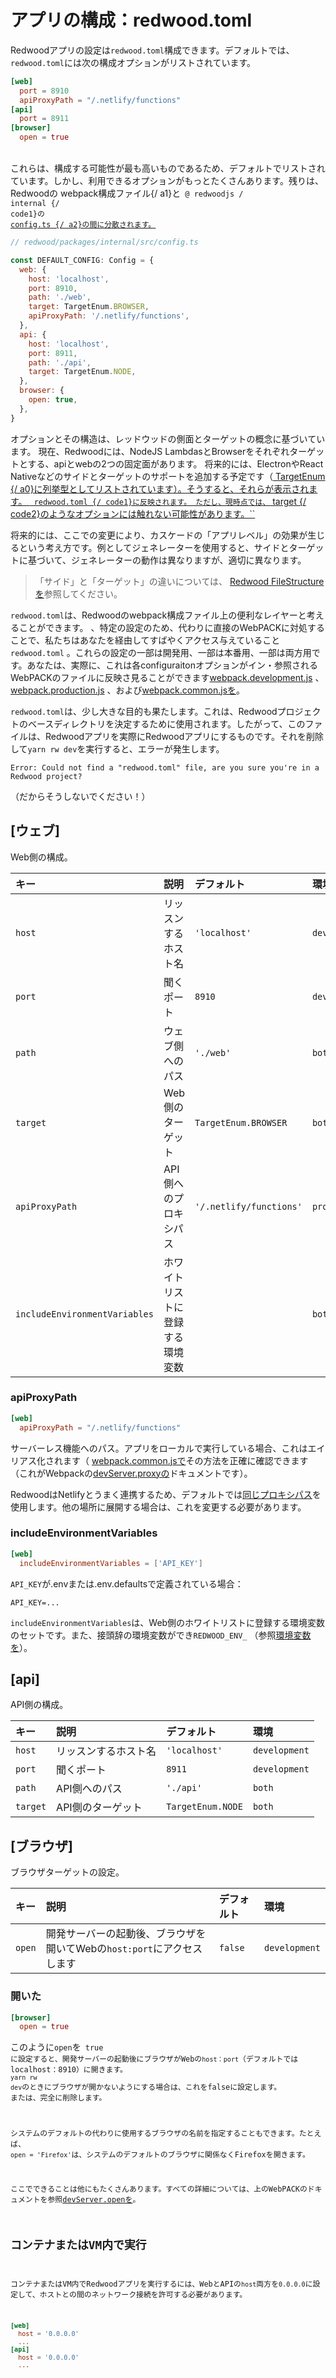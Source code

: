 # アプリの構成：redwood.toml

Redwoodアプリの設定は`redwood.toml`構成できます。デフォルトでは、 `redwood.toml`には次の構成オプションがリストされています。

<!-- TODO -->

<!-- toml syntax coloring not working here -->

```toml
[web]
  port = 8910
  apiProxyPath = "/.netlify/functions"
[api]
  port = 8911
[browser]
  open = true
```

<br>これらは、構成する可能性が最も高いものであるため、デフォルトでリストされています。しかし、利用できるオプションがもっとたくさんあります。残りは、Redwoodの<a> webpack構成ファイル{/ a1}と<code data-md-type="codespan"> @ redwoodjs / internal {/ code1}の<a href="https://github.com/redwoodjs/redwood/blob/main/packages/internal/src/config.ts#L42-L60" data-md-type="link"> config.ts {/ a2}の間に分散されます。</a></code></a>

```javascript
// redwood/packages/internal/src/config.ts

const DEFAULT_CONFIG: Config = {
  web: {
    host: 'localhost',
    port: 8910,
    path: './web',
    target: TargetEnum.BROWSER,
    apiProxyPath: '/.netlify/functions',
  },
  api: {
    host: 'localhost',
    port: 8911,
    path: './api',
    target: TargetEnum.NODE,
  },
  browser: {
    open: true,
  },
}
```

オプションとその構造は、レッドウッドの側面とターゲットの概念に基づいています。 現在、Redwoodには、NodeJS LambdasとBrowserをそれぞれターゲットとする、apiとwebの2つの固定面があります。 将来的には、ElectronやReact Nativeなどのサイドとターゲットのサポートを追加する予定です（[ TargetEnum {/ a0}に列挙型としてリストされています）。そうすると、それらが表示されます。 ` redwood.toml {/ code1}に反映されます。 ただし、現時点では、` target {/ code2}のようなオプションには触れない可能性があります。``](https://github.com/redwoodjs/redwood/blob/d51ade08118c17459cebcdb496197ea52485364a/packages/internal/src/config.ts#L11-L12)

将来的には、ここでの変更により、カスケードの「アプリレベル」の効果が生じるという考え方です。例としてジェネレーターを使用すると、サイドとターゲットに基づいて、ジェネレーターの動作は異なりますが、適切に異なります。

> 「サイド」と「ターゲット」の違いについては、 [Redwood FileStructureを](https://redwoodjs.com/tutorial/redwood-file-structure)参照してください。

`redwood.toml`は、Redwoodのwebpack構成ファイル上の便利なレイヤーと考えることができます。 、特定の設定のため、代わりに直接のWebPACKに対処することで、私たちはあなたを経由してすばやくアクセス与えていること`redwood.toml` 。これらの設定の一部は開発用、一部は本番用、一部は両方用です。あなたは、実際に、これは各configuraitonオプションがイン・参照されるWebPACKのファイルに反映さ見ることができます[webpack.development.js](https://github.com/redwoodjs/redwood/blob/main/packages/core/config/webpack.development.js) 、 [webpack.production.js](https://github.com/redwoodjs/redwood/blob/main/packages/core/config/webpack.production.js) 、および[webpack.common.jsを](https://github.com/redwoodjs/redwood/blob/main/packages/core/config/webpack.common.js)。

<!-- https://github.com/redwoodjs/redwood/pull/152#issuecomment-593835518 -->

`redwood.toml`は、少し大きな目的も果たします。これは、Redwoodプロジェクトのベースディレクトリを決定するために使用されます。したがって、このファイルは、Redwoodアプリを実際にRedwoodアプリにするものです。それを削除して`yarn rw dev`を実行すると、エラーが発生します。

```terminal
Error: Could not find a "redwood.toml" file, are you sure you're in a Redwood project?
```

（だからそうしないでください！）

## [ウェブ]

Web側の構成。

キー | 説明 | デフォルト | 環境
:-- | :-- | :-- | :--
`host` | リッスンするホスト名 | `'localhost'` | `development`
`port` | 聞くポート | `8910` | `development`
`path` | ウェブ側へのパス | `'./web'` | `both`
`target` | Web側のターゲット | `TargetEnum.BROWSER` | `both`
`apiProxyPath` | API側へのプロキシパス | `'/.netlify/functions'` | `production`
`includeEnvironmentVariables` | ホワイトリストに登録する環境変数 |  | `both`

### apiProxyPath

```toml
[web]
  apiProxyPath = "/.netlify/functions"
```

サーバーレス機能へのパス。アプリをローカルで実行している場合、これはエイリアス化されます（ [webpack.common.jsで](https://github.com/redwoodjs/redwood/blob/49c3afecc210709641dd340b974c86251ed207dc/packages/core/config/webpack.development.js#L21-L28)その方法を正確に確認できます（これがWebpackの[devServer.proxyの](https://webpack.js.org/configuration/dev-server/#devserverproxy)ドキュメントです）。

RedwoodはNetlifyとうまく連携するため、デフォルトでは[同じプロキシパス](https://docs.netlify.com/functions/build-with-javascript)を使用します。他の場所に展開する場合は、これを変更する必要があります。

### includeEnvironmentVariables

<!-- https://github.com/redwoodjs/redwood/issues/427 -->

<!-- https://github.com/redwoodjs/redwood/blob/d51ade08118c17459cebcdb496197ea52485364a/packages/core/config/webpack.common.js#L17-L31 -->

```toml
[web]
  includeEnvironmentVariables = ['API_KEY']
```

`API_KEY`が.envまたは.env.defaultsで定義されている場合：

```plaintext
API_KEY=...
```

`includeEnvironmentVariables`は、Web側のホワイトリストに登録する環境変数のセットです。また、接頭辞の環境変数ができ`REDWOOD_ENV_` （参照[環境変数を](https://redwoodjs.com/docs/environment-variables#web)）。

## [api]

API側の構成。

キー | 説明 | デフォルト | 環境
:-- | :-- | :-- | :--
`host` | リッスンするホスト名 | `'localhost'` | `development`
`port` | 聞くポート | `8911` | `development`
`path` | API側へのパス | `'./api'` | `both`
`target` | API側のターゲット | `TargetEnum.NODE` | `both`

## [ブラウザ]

ブラウザターゲットの設定。

キー | 説明 | デフォルト | 環境
:-- | :-- | :-- | :--
`open` | 開発サーバーの起動後、ブラウザを開いてWebの`host:port`にアクセスします | `false` | `development`

### 開いた

```toml
[browser]
  open = true
```

このように`open`を<code data-md-type="codespan"> true に設定すると、開発サーバーの起動後にブラウザがWebの<code>host：port</code>（デフォルトではlocalhost：8910）に開きます。 <code>yarn rw dev</code>のときにブラウザが開かないようにする場合は、これをfalseに設定します。 または、完全に削除します。

システムのデフォルトの代わりに使用するブラウザの名前を指定することもできます。たとえば、 `open = 'Firefox'`は、システムのデフォルトのブラウザに関係なくFirefoxを開きます。

ここでできることは他にもたくさんあります。すべての詳細については、上のWebPACKのドキュメントを参照[devServer.openを](https://webpack.js.org/configuration/dev-server/#devserveropen)。

## コンテナまたはVM内で実行

コンテナまたはVM内でRedwoodアプリを実行するには、WebとAPIの`host`両方を`0.0.0.0`に設定して、ホストとの間のネットワーク接続を許可する必要があります。

```toml
[web]
  host = '0.0.0.0'
  ...
[api]
  host = '0.0.0.0'
  ...
```
